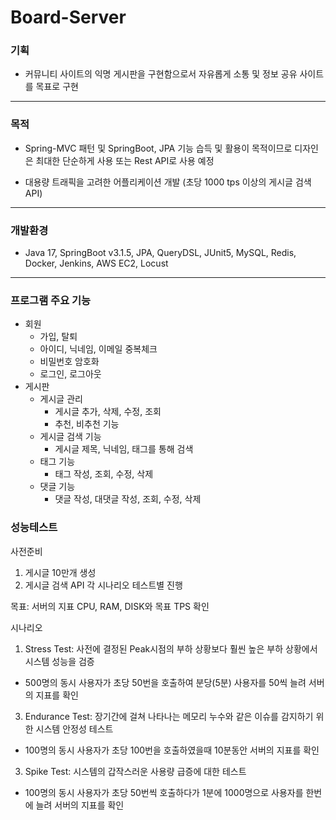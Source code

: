 # Board-Server

### 기획
- 커뮤니티 사이트의 익명 게시판을 구현함으로서 자유롭게 소통 및 정보 공유 사이트를 목표로 구현
 
---
### 목적
- Spring-MVC 패턴 및 SpringBoot, JPA 기능 습득 및 활용이 목적이므로 디자인은 최대한 단순하게 사용 또는 Rest API로 사용 예정
 
- 대용량 트래픽을 고려한 어플리케이션 개발 (초당 1000 tps 이상의 게시글 검색 API)

---
### 개발환경
- Java 17, SpringBoot v3.1.5, JPA, QueryDSL, JUnit5, MySQL, Redis, Docker, Jenkins, AWS EC2, Locust

---
### 프로그램 주요 기능
- 회원
  - 가입, 탈퇴
  - 아이디, 닉네임, 이메일 중복체크
  - 비밀번호 암호화
  - 로그인, 로그아웃
- 게시판
    - 게시글 관리
      - 게시글 추가, 삭제, 수정, 조회
      - 추천, 비추천 기능
    - 게시글 검색 기능
      - 게시글 제목, 닉네임, 태그를 통해 검색
    - 태그 기능
      - 태그 작성, 조회, 수정, 삭제
    - 댓글 기능
      - 댓글 작성, 대댓글 작성, 조회, 수정, 삭제

### 성능테스트

사전준비
1. 게시글 10만개 생성
2. 게시글 검색 API 각 시나리오 테스트별 진행

목표: 서버의 지표 CPU, RAM, DISK와 목표 TPS 확인

시나리오
1. Stress Test: 사전에 결정된 Peak시점의 부하 상황보다 훨씬 높은 부하 상황에서 시스템 성능을 검증
- 500명의 동시 사용자가 초당 50번을 호출하여 분당(5분) 사용자를 50씩 늘려 서버의 지표를 확인

3. Endurance Test: 장기간에 걸쳐 나타나는 메모리 누수와 같은 이슈를 감지하기 위한 시스템 안정성 테스트
- 100명의 동시 사용자가 초당 100번을 호출하였을때 10분동안 서버의 지표를 확인

3. Spike Test: 시스템의 갑작스러운 사용량 급증에 대한 테스트
- 100명의 동시 사용자가 초당 50번씩 호출하다가 1분에 1000명으로 사용자를 한번에 늘려 서버의 지표를 확인